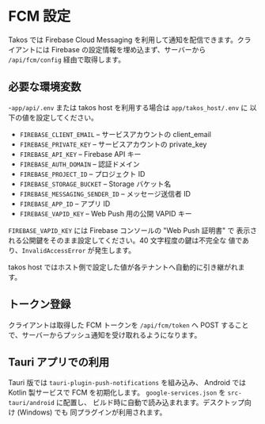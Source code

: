 # FCM 設定

Takos では Firebase Cloud Messaging
を利用して通知を配信できます。クライアントには Firebase
の設定情報を埋め込まず、サーバーから `/api/fcm/config` 経由で取得します。

## 必要な環境変数

-`app/api/.env` または takos host を利用する場合は `app/takos_host/.env` に
以下の値を設定してください。

- `FIREBASE_CLIENT_EMAIL` – サービスアカウントの client_email
- `FIREBASE_PRIVATE_KEY` – サービスアカウントの private_key
- `FIREBASE_API_KEY` – Firebase API キー
- `FIREBASE_AUTH_DOMAIN` – 認証ドメイン
- `FIREBASE_PROJECT_ID` – プロジェクト ID
- `FIREBASE_STORAGE_BUCKET` – Storage バケット名
- `FIREBASE_MESSAGING_SENDER_ID` – メッセージ送信者 ID
- `FIREBASE_APP_ID` – アプリ ID
- `FIREBASE_VAPID_KEY` – Web Push 用の公開 VAPID キー

`FIREBASE_VAPID_KEY` には Firebase コンソールの "Web Push 証明書" で
表示される公開鍵をそのまま設定してください。40 文字程度の鍵は不完全な
値であり、`InvalidAccessError` が発生します。

takos host ではホスト側で設定した値が各テナントへ自動的に引き継がれます。

## トークン登録

クライアントは取得した FCM トークンを `/api/fcm/token` へ POST
することで、サーバーからプッシュ通知を受け取れるようになります。

## Tauri アプリでの利用

Tauri 版では `tauri-plugin-push-notifications` を組み込み、 Android では Kotlin
製サービスで FCM を初期化します。 `google-services.json` を `src-tauri/android`
に配置し、 ビルド時に自動で読み込まれます。デスクトップ向け (Windows) でも
同プラグインが利用されます。
